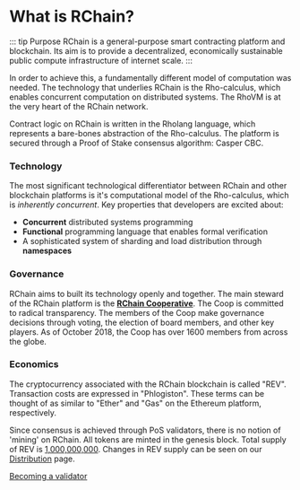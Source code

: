 # What is RChain?

::: tip Purpose
RChain is a general-purpose smart contracting platform and blockchain. Its aim is to provide a decentralized, economically sustainable public compute infrastructure of internet scale.
:::

In order to achieve this, a fundamentally different model of computation was needed. The technology that underlies RChain is the Rho-calculus, which enables concurrent computation on distributed systems. The RhoVM is at the very heart of the RChain network.

Contract logic on RChain is written in the Rholang language, which represents a bare-bones abstraction of the Rho-calculus. The platform is secured through a Proof of Stake consensus algorithm: Casper CBC.

### Technology

The most significant technological differentiator between RChain and other blockchain platforms is it's computational model of the Rho-calculus, which is _inherently concurrent_. Key properties that developers are excited about:

* **Concurrent** distributed systems programming
* **Functional** programming language that enables formal verification
* A sophisticated system of sharding and load distribution through **namespaces**

### Governance

RChain aims to built its technology openly and together. The main steward of the RChain platform is the [**RChain Cooperative**](ecosystem/rchain-coop.html). The Coop is committed to radical transparency. The members of the Coop make governance decisions through voting, the election of board members, and other key players. As of October 2018, the Coop has over 1600 members from across the globe.


### Economics

The cryptocurrency associated with the RChain blockchain is called "REV". Transaction costs are expressed in "Phlogiston". These terms can be thought of as similar to "Ether" and "Gas" on the Ethereum platform, respectively.

Since consensus is achieved through PoS validators, there is no notion of 'mining' on RChain. All tokens are minted in the genesis block. Total supply of REV is [1,000,000,000](https://etherscan.io/token/0x168296bb09e24a88805cb9c33356536b980d3fc5). Changes in REV supply can be seen on our [Distribution](https://github.com/rchain/reference/blob/master/finance/rhoc.md) page.

[Becoming a validator](https://rchain-docs.netlify.com/ecosystem/token-economics.html) 